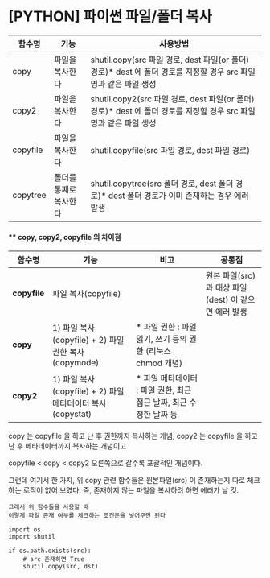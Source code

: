 # [PYTHON] 파이썬 파일/폴더 복사



| 함수명   | 기능                   | 사용방법                                                     |
| -------- | ---------------------- | ------------------------------------------------------------ |
| copy     | 파일을 복사한다        | shutil.copy(src 파일 경로, dest 파일(or 폴더) 경로)* dest 에 폴더 경로를 지정할 경우 src 파일명과 같은 파일 생성 |
| copy2    | 파일을 복사한다        | shutil.copy2(src 파일 경로, dest 파일(or 폴더) 경로)* dest 에 폴더 경로를 지정할 경우 src 파일명과 같은 파일 생성 |
| copyfile | 파일을 복사한다        | shutil.copyfile(src 파일 경로, dest 파일 경로)               |
| copytree | 폴더를 통째로 복사한다 | shutil.copytree(src 폴더 경로, dest 폴더 경로)* dest 폴더 경로가 이미 존재하는 경우 에러 발생 |

#### ***\* copy, copy2, copyfile 의 차이점**

| **함수명**   | **기능**                                                   | **비고**                                                     | **공통점**                                            |
| ------------ | ---------------------------------------------------------- | ------------------------------------------------------------ | ----------------------------------------------------- |
| **copyfile** | 파일 복사(copyfile)                                        |                                                              | 원본 파일(src) 과 대상 파일(dest) 이 같으면 에러 발생 |
| **copy**     | 1) 파일 복사(copyfile) + 2) 파일 권한 복사(copymode)       | * 파일 권한 : 파일 읽기, 쓰기 등의 권한 (리눅스 chmod 개념)  |                                                       |
| **copy2**    | 1) 파일 복사(copyfile) + 2) 파일 메타데이터 복사(copystat) | * 파일 메타데이터 : 파일 권한, 최근 접근 날짜, 최근 수정한 날짜 등 |                                                       |



copy 는 copyfile 을 하고 난 후 권한까지 복사하는 개념,
copy2 는 copyfile 을 하고 난 후 메타데이터까지 복사하는 개념이고

copyfile < copy < copy2
오른쪽으로 갈수록 포괄적인 개념이다.


그런데 여기서 한 가지,
위 copy 관련 함수들은 원본파일(src) 이 존재하는지 따로 체크하는 로직이 없어 보였다.
즉, 존재하지 않는 파일을 복사하려 하면 에러가 날 것.

 

```
그래서 위 함수들을 사용할 때
이렇게 파일 존재 여부를 체크하는 조건문을 넣어주면 된다
```



```
import os 
import shutil 

if os.path.exists(src): 
    # src 존재하면 True
    shutil.copy(src, dst)
```

